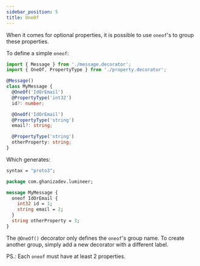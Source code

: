 ```yaml
---
sidebar_position: 5
title: OneOf
---
```


When it comes for optional properties, it is possible to use `oneof`'s to group these properties.

To define a simple `oneof`:

```typescript
import { Message } from './message.decorator';
import { OneOf, PropertyType } from './property.decorator';

@Message()
class MyMessage {
  @OneOf('IdOrEmail')
  @PropertyType('int32')
  id?: number;

  @OneOf('IdOrEmail')
  @PropertyType('string')
  email?: string;

  @PropertyType('string')
  otherProperty: string;
}
```

Which generates:

```protobuf
syntax = "proto3";

package com.ghanizadev.lumineer;

message MyMessage {
  oneof IdOrEmail {
    int32 id = 1;
    string email = 2;
  }
  string otherProperty = 3;
}
```

The `@OneOf()` decorator only defines the `oneof`'s group name. To create another group, simply add a new decorator with a different label.

PS.: Each `oneof` must have at least 2 properties.
